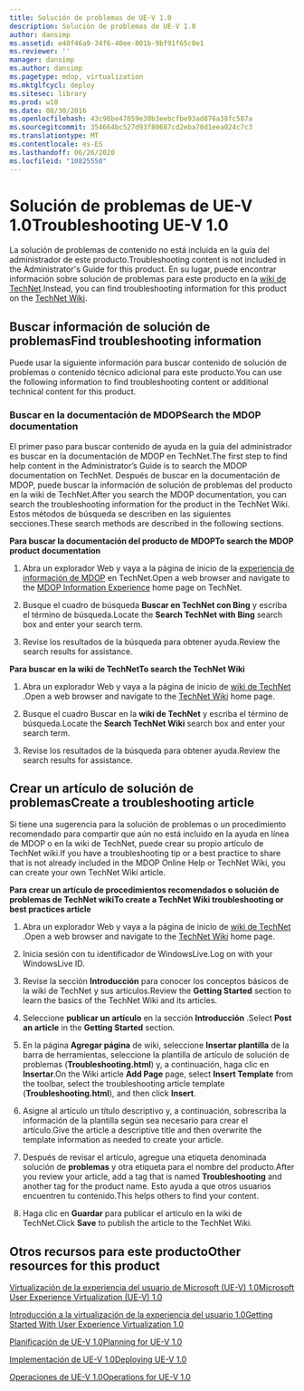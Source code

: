 ```yaml
---
title: Solución de problemas de UE-V 1.0
description: Solución de problemas de UE-V 1.0
author: dansimp
ms.assetid: e40f46a9-34f6-40ee-801b-9bf91f65c0e1
ms.reviewer: ''
manager: dansimp
ms.author: dansimp
ms.pagetype: mdop, virtualization
ms.mktglfcycl: deploy
ms.sitesec: library
ms.prod: w10
ms.date: 08/30/2016
ms.openlocfilehash: 43c98be47059e30b3eebcfbe93ad876a38fc587a
ms.sourcegitcommit: 354664bc527d93f80687cd2eba70d1eea024c7c3
ms.translationtype: MT
ms.contentlocale: es-ES
ms.lasthandoff: 06/26/2020
ms.locfileid: "10825550"
---
```

# <span data-ttu-id="14599-103">Solución de problemas de UE-V 1.0</span><span class="sxs-lookup"><span data-stu-id="14599-103">Troubleshooting UE-V 1.0</span></span>


<span data-ttu-id="14599-104">La solución de problemas de contenido no está incluida en la guía del administrador de este producto.</span><span class="sxs-lookup"><span data-stu-id="14599-104">Troubleshooting content is not included in the Administrator's Guide for this product.</span></span> <span data-ttu-id="14599-105">En su lugar, puede encontrar información sobre solución de problemas para este producto en la [wiki de TechNet](https://go.microsoft.com/fwlink/p/?LinkId=224905).</span><span class="sxs-lookup"><span data-stu-id="14599-105">Instead, you can find troubleshooting information for this product on the [TechNet Wiki](https://go.microsoft.com/fwlink/p/?LinkId=224905).</span></span>

## <span data-ttu-id="14599-106">Buscar información de solución de problemas</span><span class="sxs-lookup"><span data-stu-id="14599-106">Find troubleshooting information</span></span>


<span data-ttu-id="14599-107">Puede usar la siguiente información para buscar contenido de solución de problemas o contenido técnico adicional para este producto.</span><span class="sxs-lookup"><span data-stu-id="14599-107">You can use the following information to find troubleshooting content or additional technical content for this product.</span></span>

### <span data-ttu-id="14599-108">Buscar en la documentación de MDOP</span><span class="sxs-lookup"><span data-stu-id="14599-108">Search the MDOP documentation</span></span>

<span data-ttu-id="14599-109">El primer paso para buscar contenido de ayuda en la guía del administrador es buscar en la documentación de MDOP en TechNet.</span><span class="sxs-lookup"><span data-stu-id="14599-109">The first step to find help content in the Administrator’s Guide is to search the MDOP documentation on TechNet.</span></span> <span data-ttu-id="14599-110">Después de buscar en la documentación de MDOP, puede buscar la información de solución de problemas del producto en la wiki de TechNet.</span><span class="sxs-lookup"><span data-stu-id="14599-110">After you search the MDOP documentation, you can search the troubleshooting information for the product in the TechNet Wiki.</span></span> <span data-ttu-id="14599-111">Estos métodos de búsqueda se describen en las siguientes secciones.</span><span class="sxs-lookup"><span data-stu-id="14599-111">These search methods are described in the following sections.</span></span>

**<span data-ttu-id="14599-112">Para buscar la documentación del producto de MDOP</span><span class="sxs-lookup"><span data-stu-id="14599-112">To search the MDOP product documentation</span></span>**

1.  <span data-ttu-id="14599-113">Abra un explorador Web y vaya a la página de inicio de la [experiencia de información de MDOP](https://go.microsoft.com/fwlink/p/?LinkId=236032) en TechNet.</span><span class="sxs-lookup"><span data-stu-id="14599-113">Open a web browser and navigate to the [MDOP Information Experience](https://go.microsoft.com/fwlink/p/?LinkId=236032) home page on TechNet.</span></span>

2.  <span data-ttu-id="14599-114">Busque el cuadro de búsqueda **Buscar en TechNet con Bing** y escriba el término de búsqueda.</span><span class="sxs-lookup"><span data-stu-id="14599-114">Locate the **Search TechNet with Bing** search box and enter your search term.</span></span>

3.  <span data-ttu-id="14599-115">Revise los resultados de la búsqueda para obtener ayuda.</span><span class="sxs-lookup"><span data-stu-id="14599-115">Review the search results for assistance.</span></span>

**<span data-ttu-id="14599-116">Para buscar en la wiki de TechNet</span><span class="sxs-lookup"><span data-stu-id="14599-116">To search the TechNet Wiki</span></span>**

1.  <span data-ttu-id="14599-117">Abra un explorador Web y vaya a la página de inicio de [wiki de TechNet](https://go.microsoft.com/fwlink/p/?LinkId=224905) .</span><span class="sxs-lookup"><span data-stu-id="14599-117">Open a web browser and navigate to the [TechNet Wiki](https://go.microsoft.com/fwlink/p/?LinkId=224905) home page.</span></span>

2.  <span data-ttu-id="14599-118">Busque el cuadro Buscar en la **wiki de TechNet** y escriba el término de búsqueda.</span><span class="sxs-lookup"><span data-stu-id="14599-118">Locate the **Search TechNet Wiki** search box and enter your search term.</span></span>

3.  <span data-ttu-id="14599-119">Revise los resultados de la búsqueda para obtener ayuda.</span><span class="sxs-lookup"><span data-stu-id="14599-119">Review the search results for assistance.</span></span>

## <span data-ttu-id="14599-120">Crear un artículo de solución de problemas</span><span class="sxs-lookup"><span data-stu-id="14599-120">Create a troubleshooting article</span></span>


<span data-ttu-id="14599-121">Si tiene una sugerencia para la solución de problemas o un procedimiento recomendado para compartir que aún no está incluido en la ayuda en línea de MDOP o en la wiki de TechNet, puede crear su propio artículo de TechNet wiki.</span><span class="sxs-lookup"><span data-stu-id="14599-121">If you have a troubleshooting tip or a best practice to share that is not already included in the MDOP Online Help or TechNet Wiki, you can create your own TechNet Wiki article.</span></span>

**<span data-ttu-id="14599-122">Para crear un artículo de procedimientos recomendados o solución de problemas de TechNet wiki</span><span class="sxs-lookup"><span data-stu-id="14599-122">To create a TechNet Wiki troubleshooting or best practices article</span></span>**

1.  <span data-ttu-id="14599-123">Abra un explorador Web y vaya a la página de inicio de [wiki de TechNet](https://go.microsoft.com/fwlink/p/?LinkId=224905) .</span><span class="sxs-lookup"><span data-stu-id="14599-123">Open a web browser and navigate to the [TechNet Wiki](https://go.microsoft.com/fwlink/p/?LinkId=224905) home page.</span></span>

2.  <span data-ttu-id="14599-124">Inicia sesión con tu identificador de WindowsLive.</span><span class="sxs-lookup"><span data-stu-id="14599-124">Log on with your WindowsLive ID.</span></span>

3.  <span data-ttu-id="14599-125">Revise la sección **Introducción** para conocer los conceptos básicos de la wiki de TechNet y sus artículos.</span><span class="sxs-lookup"><span data-stu-id="14599-125">Review the **Getting Started** section to learn the basics of the TechNet Wiki and its articles.</span></span>

4.  <span data-ttu-id="14599-126">Seleccione **publicar un artículo** en la sección **Introducción** .</span><span class="sxs-lookup"><span data-stu-id="14599-126">Select **Post an article** in the **Getting Started** section.</span></span>

5.  <span data-ttu-id="14599-127">En la página **Agregar página** de wiki, seleccione **Insertar plantilla** de la barra de herramientas, seleccione la plantilla de artículo de solución de problemas (**Troubleshooting.html**) y, a continuación, haga clic en **Insertar**.</span><span class="sxs-lookup"><span data-stu-id="14599-127">On the Wiki article **Add Page** page, select **Insert Template** from the toolbar, select the troubleshooting article template (**Troubleshooting.html**), and then click **Insert**.</span></span>

6.  <span data-ttu-id="14599-128">Asigne al artículo un título descriptivo y, a continuación, sobrescriba la información de la plantilla según sea necesario para crear el artículo.</span><span class="sxs-lookup"><span data-stu-id="14599-128">Give the article a descriptive title and then overwrite the template information as needed to create your article.</span></span>

7.  <span data-ttu-id="14599-129">Después de revisar el artículo, agregue una etiqueta denominada solución de **problemas** y otra etiqueta para el nombre del producto.</span><span class="sxs-lookup"><span data-stu-id="14599-129">After you review your article, add a tag that is named **Troubleshooting** and another tag for the product name.</span></span> <span data-ttu-id="14599-130">Esto ayuda a que otros usuarios encuentren tu contenido.</span><span class="sxs-lookup"><span data-stu-id="14599-130">This helps others to find your content.</span></span>

8.  <span data-ttu-id="14599-131">Haga clic en **Guardar** para publicar el artículo en la wiki de TechNet.</span><span class="sxs-lookup"><span data-stu-id="14599-131">Click **Save** to publish the article to the TechNet Wiki.</span></span>

## <span data-ttu-id="14599-132">Otros recursos para este producto</span><span class="sxs-lookup"><span data-stu-id="14599-132">Other resources for this product</span></span>


[<span data-ttu-id="14599-133">Virtualización de la experiencia del usuario de Microsoft (UE-V) 1.0</span><span class="sxs-lookup"><span data-stu-id="14599-133">Microsoft User Experience Virtualization (UE-V) 1.0</span></span>](index.md)

[<span data-ttu-id="14599-134">Introducción a la virtualización de la experiencia del usuario 1.0</span><span class="sxs-lookup"><span data-stu-id="14599-134">Getting Started With User Experience Virtualization 1.0</span></span>](getting-started-with-user-experience-virtualization-10.md)

[<span data-ttu-id="14599-135">Planificación de UE-V 1.0</span><span class="sxs-lookup"><span data-stu-id="14599-135">Planning for UE-V 1.0</span></span>](planning-for-ue-v-10.md)

[<span data-ttu-id="14599-136">Implementación de UE-V 1.0</span><span class="sxs-lookup"><span data-stu-id="14599-136">Deploying UE-V 1.0</span></span>](deploying-ue-v-10.md)

[<span data-ttu-id="14599-137">Operaciones de UE-V 1.0</span><span class="sxs-lookup"><span data-stu-id="14599-137">Operations for UE-V 1.0</span></span>](operations-for-ue-v-10.md)

 

 





